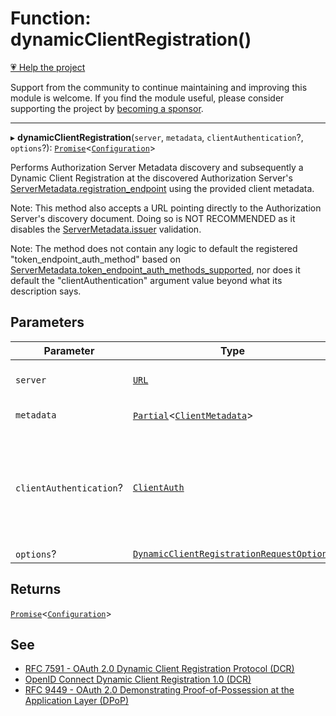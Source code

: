 # Function: dynamicClientRegistration()

[💗 Help the project](https://github.com/sponsors/panva)

Support from the community to continue maintaining and improving this module is welcome. If you find the module useful, please consider supporting the project by [becoming a sponsor](https://github.com/sponsors/panva).

***

▸ **dynamicClientRegistration**(`server`, `metadata`, `clientAuthentication`?, `options`?): [`Promise`](https://developer.mozilla.org/docs/Web/JavaScript/Reference/Global_Objects/Promise)\<[`Configuration`](../classes/Configuration.md)\>

Performs Authorization Server Metadata discovery and subsequently a Dynamic
Client Registration at the discovered Authorization Server's
[ServerMetadata.registration\_endpoint](../interfaces/ServerMetadata.md#registration_endpoint) using the provided client
metadata.

Note: This method also accepts a URL pointing directly to the Authorization
Server's discovery document. Doing so is NOT RECOMMENDED as it disables the
[ServerMetadata.issuer](../interfaces/ServerMetadata.md#issuer) validation.

Note: The method does not contain any logic to default the registered
"token_endpoint_auth_method" based on
[ServerMetadata.token\_endpoint\_auth\_methods\_supported](../interfaces/ServerMetadata.md#token_endpoint_auth_methods_supported), nor does it
default the "clientAuthentication" argument value beyond what its description
says.

## Parameters

| Parameter | Type | Description |
| ------ | ------ | ------ |
| `server` | [`URL`](https://developer.mozilla.org/docs/Web/API/URL) | URL representation of the Authorization Server's Issuer Identifier |
| `metadata` | [`Partial`](https://www.typescriptlang.org/docs/handbook/utility-types.html#partialtype)\<[`ClientMetadata`](../interfaces/ClientMetadata.md)\> | Client Metadata to register at the Authorization Server |
| `clientAuthentication`? | [`ClientAuth`](../type-aliases/ClientAuth.md) | Implementation of the Client's Authentication Method at the Authorization Server. Default is [ClientSecretPost](ClientSecretPost.md) using the [ClientMetadata.client\_secret](../interfaces/ClientMetadata.md#client_secret) that the Authorization Server issued, [None](None.md) otherwise. |
| `options`? | [`DynamicClientRegistrationRequestOptions`](../interfaces/DynamicClientRegistrationRequestOptions.md) |  |

## Returns

[`Promise`](https://developer.mozilla.org/docs/Web/JavaScript/Reference/Global_Objects/Promise)\<[`Configuration`](../classes/Configuration.md)\>

## See

 - [RFC 7591 - OAuth 2.0 Dynamic Client Registration Protocol (DCR)](https://www.rfc-editor.org/rfc/rfc7591.html)
 - [OpenID Connect Dynamic Client Registration 1.0 (DCR)](https://openid.net/specs/openid-connect-registration-1_0-errata2.html)
 - [RFC 9449 - OAuth 2.0 Demonstrating Proof-of-Possession at the Application Layer (DPoP)](https://www.rfc-editor.org/rfc/rfc9449.html#name-protected-resource-access)
